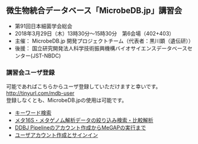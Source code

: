 ## 微生物統合データベース「MicrobeDB.jp」講習会 ##


* 第91回日本細菌学会総会
* 2018年3月29日（木）13時30分～15時30分　第6会場（402+403）
* 主催： MicrobeDB.jp 開発プロジェクトチーム（代表者：黒川顕（遺伝研））
* 後援： 国立研究開発法人科学技術振興機構バイオサイエンスデータベースセンター(JST-NBDC)

### 講習会ユーザ登録 ###
可能であればこちらからユーザ登録していただけますと幸いです。 http://tinyurl.com/mdb-user  
登録しなくとも、MicrobeDB.jpの使用は可能です。

* [キーワード検索](https://github.com/MicrobeDBjp/document/edit/master/lecture-keyword.md)  
* [メタ16S・メタゲノム解析データの絞り込み検索・比較解析](https://github.com/MicrobeDBjp/document/blob/master/lecture-comp_meta.md)
* [DDBJ Pipelineのアカウント作成からMeGAPの実行まで](https://github.com/MicrobeDBjp/document/blob/master/lecture-megap.md) 
* [ユーザアカウント作成とサインイン](https://github.com/MicrobeDBjp/document/blob/master/lecture-tauth.md)

